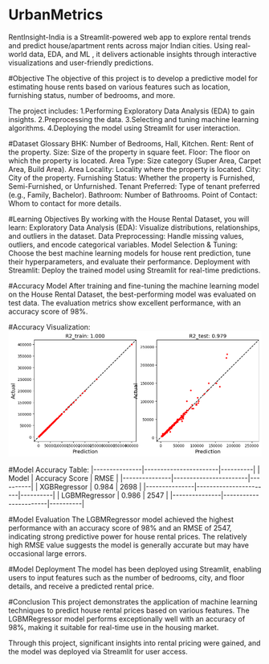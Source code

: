 # UrbanMetrics
RentInsight-India is a Streamlit-powered web app to explore rental trends and predict house/apartment rents across major Indian cities. Using real-world data, EDA, and ML , it delivers actionable insights through interactive visualizations and user-friendly predictions.    


#Objective
The objective of this project is to develop a predictive model for estimating house rents based on various features such as location, furnishing status, number of bedrooms, and more. 

The project includes:
1.Performing Exploratory Data Analysis (EDA) to gain insights.
2.Preprocessing the data.
3.Selecting and tuning machine learning algorithms.
4.Deploying the model using Streamlit for user interaction.


#Dataset Glossary
BHK: Number of Bedrooms, Hall, Kitchen.
Rent: Rent of the property.
Size: Size of the property in square feet.
Floor: The floor on which the property is located.
Area Type: Size category (Super Area, Carpet Area, Build Area).
Area Locality: Locality where the property is located.
City: City of the property.
Furnishing Status: Whether the property is Furnished, Semi-Furnished, or Unfurnished.
Tenant Preferred: Type of tenant preferred (e.g., Family, Bachelor).
Bathroom: Number of Bathrooms.
Point of Contact: Whom to contact for more details.

#Learning Objectives
By working with the House Rental Dataset, you will learn:
Exploratory Data Analysis (EDA): Visualize distributions, relationships, and outliers in the dataset.
Data Preprocessing: Handle missing values, outliers, and encode categorical variables.
Model Selection & Tuning: Choose the best machine learning models for house rent prediction, tune their hyperparameters, and evaluate their performance.
Deployment with Streamlit: Deploy the trained model using Streamlit for real-time predictions.

#Accuracy Model
After training and fine-tuning the machine learning model on the House Rental Dataset, the best-performing model was evaluated on test data. The evaluation metrics show excellent performance, with an accuracy score of 98%.

#Accuracy Visualization:
![After training and tuning the machine learning model on the Home Rental Dataset, the performance of the best model is evaluated using accuracy as the evaluation metric. The model accuracy on the test set is 98%, which shows how well the model predicts the rental price based on the given features.](image.png)

#Model Accuracy Table:
|---------------|-----------------------|----------|
|    Model	    |      Accuracy Score	  |   RMSE   |
|---------------|-----------------------|----------|
| XGBRegressor  |           0.984       |   2698   |
|---------------|-----------------------|----------|
| LGBMRegressor |           0.986       |   2547   |
|---------------|-----------------------|----------|

#Model Evaluation
The LGBMRegressor model achieved the highest performance with an accuracy score of 98% and an RMSE of 2547, indicating strong predictive power for house rental prices. The relatively high RMSE value suggests the model is generally accurate but may have occasional large errors.

#Model Deployment
The model has been deployed using Streamlit, enabling users to input features such as the number of bedrooms, city, and floor details, and receive a predicted rental price.

#Conclusion
This project demonstrates the application of machine learning techniques to predict house rental prices based on various features. The LGBMRegressor model performs exceptionally well with an accuracy of 98%, making it suitable for real-time use in the housing market.

Through this project, significant insights into rental pricing were gained, and the model was deployed via Streamlit for user access. 


